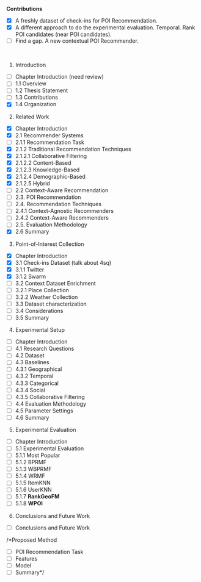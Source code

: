 **Contributions**
- [x] A freshly dataset of check-ins for POI Recommendation.
- [x] A different approach to do the experimental evaluation. Temporal. Rank POI candidates (near POI candidates).
- [ ] Find a gap. A new contextual POI Recommender.
<br/>

1. Introduction
 - [ ] Chapter Introduction (need review)
 - [ ] 1.1 Overview
 - [ ] 1.2 Thesis Statement
 - [ ] 1.3 Contributions
 - [x] 1.4 Organization

2. Related Work
 - [x] Chapter Introduction
 - [x] 2.1 Recommender Systems
 - [ ] 2.1.1 Recommendation Task
 - [x] 2.1.2 Traditional Recommendation Techniques
 - [x] 2.1.2.1 Collaborative Filtering
 - [x] 2.1.2.2 Content-Based
 - [x] 2.1.2.3 Knowledge-Based
 - [x] 2.1.2.4 Demographic-Based
 - [x] 2.1.2.5 Hybrid
 - [ ] 2.2 Context-Aware Recommendation
 - [ ] 2.3. POI Recommendation
 - [ ] 2.4. Recommendation Techniques
 - [ ] 2.4.1 Context-Agnostic Recommenders
 - [ ] 2.4.2 Context-Aware Recommenders
 - [ ] 2.5. Evaluation Methodology
 - [x] 2.6 Summary

3. Point-of-Interest Collection
 - [x] Chapter Introduction
 - [x] 3.1 Check-ins Dataset (talk about 4sq)
 - [x] 3.1.1 Twitter
 - [x] 3.1.2 Swarm
 - [ ] 3.2 Context Dataset Enrichment
 - [ ] 3.2.1 Place Collection
 - [ ] 3.2.2 Weather Collection
 - [ ] 3.3 Dataset characterization
 - [ ] 3.4 Considerations
 - [ ] 3.5 Summary

4. Experimental Setup
 - [ ] Chapter Introduction
 - [ ] 4.1 Research Questions
 - [ ] 4.2 Dataset
 - [ ] 4.3 Baselines
 - [ ] 4.3.1 Geographical
 - [ ] 4.3.2 Temporal
 - [ ] 4.3.3 Categorical
 - [ ] 4.3.4 Social
 - [ ] 4.3.5 Collaborative Filtering
 - [ ] 4.4 Evaluation Methodology
 - [ ] 4.5 Parameter Settings
 - [ ] 4.6 Summary

5. Experimental Evaluation
 - [ ] Chapter Introduction
 - [ ] 5.1 Experimental Evaluation
 - [ ] 5.1.1 Most Popular
 - [ ] 5.1.2 BPRMF
 - [ ] 5.1.3 WBPRMF
 - [ ] 5.1.4 WRMF
 - [ ] 5.1.5 ItemKNN
 - [ ] 5.1.6 UserKNN
 - [ ] 5.1.7 **RankGeoFM**
 - [ ] 5.1.8 **WPOI**

6. Conclusions and Future Work
 - [ ] Conclusions and Future Work

/*Proposed Method
 - [ ] POI Recommendation Task
 - [ ] Features
 - [ ] Model
 - [ ] Summary*/

